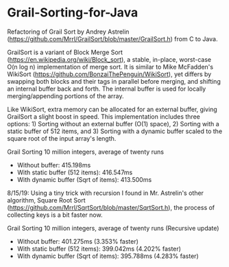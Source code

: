 # Grail-Sorting-for-Java
Refactoring of Grail Sort by Andrey Astrelin (https://github.com/Mrrl/GrailSort/blob/master/GrailSort.h) from C to Java.

GrailSort is a variant of Block Merge Sort (https://en.wikipedia.org/wiki/Block_sort), a stable, in-place, worst-case O(n log n) implementation of merge sort. It is similar to Mike McFadden's WikiSort (https://github.com/BonzaiThePenguin/WikiSort), yet differs by swapping both blocks and their tags in parallel before merging, and shifting an internal buffer back and forth. The internal buffer is used for locally merging/appending portions of the array.

Like WikiSort, extra memory can be allocated for an external buffer, giving GrailSort a slight boost in speed. This implementation includes three options: 1) Sorting without an external buffer (O(1) space), 2) Sorting with a static buffer of 512 items, and 3) Sorting with a dynamic buffer scaled to the square root of the input array's length.

Grail Sorting 10 million integers, average of twenty runs
- Without buffer:                      415.198ms
- With static buffer (512 items):      416.547ms
- With dynamic buffer (Sqrt of items): 413.500ms

8/15/19: Using a tiny trick with recursion I found in Mr. Astrelin's other algorithm, Square Root Sort 
         (https://github.com/Mrrl/SqrtSort/blob/master/SqrtSort.h), the process of collecting keys is
         a bit faster now.
         
Grail Sorting 10 million integers, average of twenty runs
(Recursive update)
- Without buffer:                      401.275ms (3.353% faster)
- With static buffer (512 items):      399.042ms (4.202% faster)
- With dynamic buffer (Sqrt of items): 395.788ms (4.283% faster)
